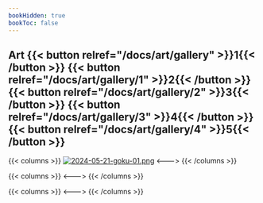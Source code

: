 ```yaml
---
bookHidden: true
bookToc: false
---
```

## Art {{< button relref="/docs/art/gallery" >}}1{{< /button >}} {{< button relref="/docs/art/gallery/1" >}}2{{< /button >}} {{< button relref="/docs/art/gallery/2" >}}3{{< /button >}} {{< button relref="/docs/art/gallery/3" >}}4{{< /button >}}{{< button relref="/docs/art/gallery/4" >}}5{{< /button >}}


{{< columns >}}
[![2024-05-21-goku-01.png](https://i.postimg.cc/ZZcpjmjT/2024-05-21-goku-01.png)](/goku)
<--->
{{< /columns >}}

{{< columns >}}
<--->
{{< /columns >}}

{{< columns >}}
<--->
{{< /columns >}}


